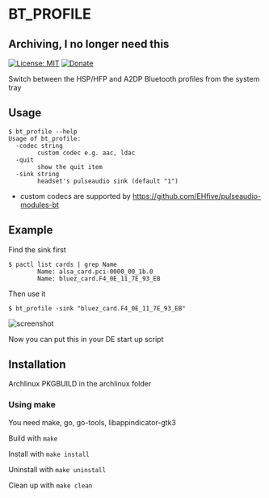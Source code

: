 # BT_PROFILE

## Archiving, I no longer need this

[![License: MIT](https://img.shields.io/badge/License-MIT-yellow.svg)](https://opensource.org/licenses/MIT)
[![Donate](paypal.svg?raw=true)](https://www.paypal.me/ugjka)

Switch between the HSP/HFP and A2DP Bluetooth profiles from the system tray

## Usage

```text
$ bt_profile --help
Usage of bt_profile:
  -codec string
        custom codec e.g. aac, ldac
  -quit
        show the quit item
  -sink string
        headset's pulseaudio sink (default "1")
```

* custom codecs are supported by https://github.com/EHfive/pulseaudio-modules-bt

## Example

Find the sink first

```text
$ pactl list cards | grep Name
        Name: alsa_card.pci-0000_00_1b.0
        Name: bluez_card.F4_0E_11_7E_93_EB
```

Then use it

`$ bt_profile -sink "bluez_card.F4_0E_11_7E_93_EB"`

![screenshot](bt_profile.png?raw=true)

Now you can put this in your DE start up script

## Installation

Archlinux PKGBUILD in the archlinux folder

### Using make

You need make, go, go-tools, libappindicator-gtk3

Build with `make`

Install with `make install`

Uninstall with `make uninstall`

Clean up with `make clean`
